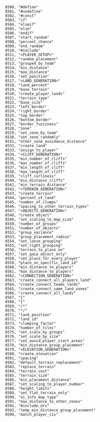 ﻿```text
8500, "#define"
8501, "#undefine"
8502, "#const"
8503, "if"
8504, "elseif"
8505, "else"
8506, "endif"
8507, "start_random"
8508, "percent_chance"
8509, "end_random"
8510, "#include"
8511, "<PLAYER_SETUP>"
8512, "random_placement"
8513, "grouped_by_team"
8514, "min_distance"
8515, "max_distance"
8516, "set_position"
8517, "<LAND_GENERATION>"
8518, "land_percent"
8519, "base_terrain"
8520, "create_player_lands"
8521, "terrain_type"
8522, "base_size"
8523, "left_border"
8524, "right_border"
8525, "top_border"
8526, "bottom_border"
8527, "border_fuzziness"
8528, "zone"
8529, "set_zone_by_team"
8530, "set_zone_randomly"
8531, "other_zone_avoidance_distance"
8532, "create_land"
8533, "assign_to_player"
8534, "<CLIFF_GENERATION>"
8535, "min_number_of_cliffs"
8536, "max_number_of_cliffs"
8537, "min_length_of_cliff"
8538, "max_length_of_cliff"
8539, "cliff_curliness"
8540, "min_distance_cliffs"
8541, "min_terrain_distance"
8542, "<TERRAIN_GENERATION>"
8543, "create_terrain"
8544, "percent_of_land"
8545, "number_of_clumps"
8546, "spacing_to_other_terrain_types"
8547, "<OBJECTS_GENERATION>"
8548, "create_object"
8549, "set_scaling_to_map_size"
8550, "number_of_groups"
8551, "number_of_objects"
8552, "group_variance"
8553, "group_placement_radius"
8554, "set_loose_grouping"
8555, "set_tight_grouping"
8556, "terrain_to_place_on"
8557, "set_gaia_object_only"
8558, "set_place_for_every_player"
8559, "place_on_specific_land_id"
8560, "min_distance_to_players"
8561, "max_distance_to_players"
8562, "<CONNECTION_GENERATION>"
8563, "create_connect_all_players_land"
8564, "create_connect_teams_lands"
8565, "create_connect_same_land_zones"
8566, "create_connect_all_lands"
8567, "{"
8568, "}"
8569, "/*"
8570, "*/"
8571, "land_position"
8572, "land_id"
8573, "clumping_factor"
8574, "number_of_tiles"
8575, "set_scale_by_groups"
8576, "set_scale_by_size"
8577, "set_avoid_player_start_areas"
8578, "min_distance_group_placement"
8579, "<ELEVATION_GENERATION>"
8580, "create_elevation"
8581, "spacing"
8582, "default_terrain_replacement"
8583, "replace_terrain"
8584, "terrain_cost"
8585, "terrain_size"
8586, "min_placement_distance"
8587, "set_scaling_to_player_number"
8588, "height_limits"
8589, "set_flat_terrain_only"
8590, "ai_info_map_type"
8591, "max_distance_to_other_zones"
8592, "#include_drs"
8593, "temp_min_distance_group_placement"
8594, "match_player_civ"
```